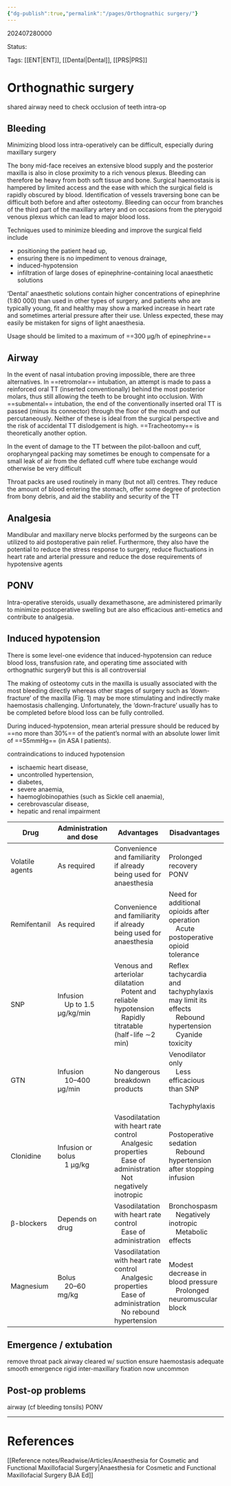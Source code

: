 ```yaml
---
{"dg-publish":true,"permalink":"/pages/Orthognathic surgery/"}
---
```



202407280000

Status: 

Tags: [[ENT\|ENT]], [[Dental\|Dental]], [[PRS\|PRS]]

# Orthognathic surgery
shared airway
need to check occlusion of teeth intra-op
## Bleeding
Minimizing blood loss intra-operatively can be difficult, especially during maxillary surgery

The bony mid-face receives an extensive blood supply and the posterior maxilla is also in close proximity to a rich venous plexus. Bleeding can therefore be heavy from both soft tissue and bone. 
Surgical haemostasis is hampered by limited access and the ease with which the surgical field is rapidly obscured by blood. Identification of vessels traversing bone can be difficult both before and after osteotomy. 
Bleeding can occur from branches of the third part of the maxillary artery and on occasions from the pterygoid venous plexus which can lead to major blood loss.

Techniques used to minimize bleeding and improve the surgical field include 
- positioning the patient head up, 
- ensuring there is no impediment to venous drainage, 
- induced-hypotension 
- infiltration of large doses of epinephrine-containing local anaesthetic solutions

‘Dental’ anaesthetic solutions contain higher concentrations of epinephrine (1:80 000) than used in other types of surgery, and patients who are typically young, fit and healthy may show a marked increase in heart rate and sometimes arterial pressure after their use. Unless expected, these may easily be mistaken for signs of light anaesthesia. 

Usage should be limited to a maximum of ==300 µg/h of epinephrine==

## Airway
In the event of nasal intubation proving impossible, there are three alternatives. In ==retromolar== intubation, an attempt is made to pass a reinforced oral TT (inserted conventionally) behind the most posterior molars, thus still allowing the teeth to be brought into occlusion. With ==submental== intubation, the end of the conventionally inserted oral TT is passed (minus its connector) through the floor of the mouth and out percutaneously. Neither of these is ideal from the surgical perspective and the risk of accidental TT dislodgement is high. ==Tracheotomy== is theoretically another option.

In the event of damage to the TT between the pilot-balloon and cuff, oropharyngeal packing may sometimes be enough to compensate for a small leak of air from the deflated cuff where tube exchange would otherwise be very difficult

Throat packs are used routinely in many (but not all) centres. They reduce the amount of blood entering the stomach, offer some degree of protection from bony debris, and aid the stability and security of the TT

## Analgesia
Mandibular and maxillary nerve blocks performed by the surgeons can be utilized to aid postoperative pain relief. Furthermore, they also have the potential to reduce the stress response to surgery, reduce fluctuations in heart rate and arterial pressure and reduce the dose requirements of hypotensive agents

## PONV
Intra-operative steroids, usually dexamethasone, are administered primarily to minimize postoperative swelling but are also efficacious anti-emetics and contribute to analgesia.

## Induced hypotension
There is some level-one evidence that induced-hypotension can reduce blood loss, transfusion rate, and operating time associated with orthognathic surgery9 but this is all controversial

The making of osteotomy cuts in the maxilla is usually associated with the most bleeding directly whereas other stages of surgery such as ‘down-fracture’ of the maxilla (Fig. 1) may be more stimulating and indirectly make haemostasis challenging. Unfortunately, the ‘down-fracture’ usually has to be completed before blood loss can be fully controlled.

During induced-hypotension, mean arterial pressure should be reduced by ==no more than 30%== of the patient’s normal with an absolute lower limit of ==55mmHg== (in ASA I patients).

contraindications to induced hypotension
- ischaemic heart disease, 
- uncontrolled hypertension,
- diabetes,
- severe anaemia,
- haemoglobinopathies (such as Sickle cell anaemia),
- cerebrovascular disease,
- hepatic and renal impairment

| Drug            | Administration and dose            | Advantages                                                                                                                    | Disadvantages                                                                                                |
| --------------- | ---------------------------------- | ----------------------------------------------------------------------------------------------------------------------------- | ------------------------------------------------------------------------------------------------------------ |
| Volatile agents | As required                        | Convenience and familiarity if already being used for anaesthesia                                                             | Prolonged recovery  <br>PONV                                                                                 |
| Remifentanil    | As required                        | Convenience and familiarity if already being used for anaesthesia                                                             | Need for additional opioids after operation  <br> Acute postoperative opioid tolerance                       |
| SNP             | Infusion  <br> Up to 1.5 µg/kg/min | Venous and arteriolar dilatation  <br> Potent and reliable hypotension  <br> Rapidly titratable (half-life ∼2 min)            | Reflex tachycardia and tachyphylaxis may limit its effects  <br> Rebound hypertension  <br> Cyanide toxicity |
| GTN             | Infusion  <br> 10–400 µg/min       | No dangerous breakdown products                                                                                               | Venodilator only  <br> Less efficacious than SNP  <br> Tachyphylaxis                                         |
| Clonidine       | Infusion or bolus  <br> 1 µg/kg    | Vasodilatation with heart rate control  <br> Analgesic properties  <br> Ease of administration  <br> Not negatively inotropic | Postoperative sedation  <br> Rebound hypertension after stopping infusion                                    |
| β-blockers      | Depends on drug                    | Vasodilatation with heart rate control  <br> Ease of administration                                                           | Bronchospasm  <br> Negatively inotropic  <br> Metabolic effects                                              |
| Magnesium       | Bolus  <br> 20–60 mg/kg            | Vasodilatation with heart rate control  <br> Analgesic properties  <br> Ease of administration  <br> No rebound hypertension  | Modest decrease in blood pressure  <br> Prolonged neuromuscular block                                        |

## Emergence / extubation
remove throat pack
airway cleared w/ suction
ensure haemostasis adequate
smooth emergence
rigid inter-maxillary fixation now uncommon

## Post-op problems
airway (cf bleeding tonsils)
PONV

___
# References
[[Reference notes/Readwise/Articles/Anaesthesia for Cosmetic and Functional Maxillofacial Surgery\|Anaesthesia for Cosmetic and Functional Maxillofacial Surgery BJA Ed]]